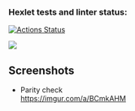### Hexlet tests and linter status:
[![Actions Status](https://github.com/ddm14159/java-project-61/actions/workflows/hexlet-check.yml/badge.svg)](https://github.com/ddm14159/java-project-61/actions)

<a href="https://codeclimate.com/github/ddm14159/java-project-61/maintainability"><img src="https://api.codeclimate.com/v1/badges/76ae94085c0e9a7c5def/maintainability" /></a>

## Screenshots
- Parity check<br />
  https://imgur.com/a/BCmkAHM
  <br />